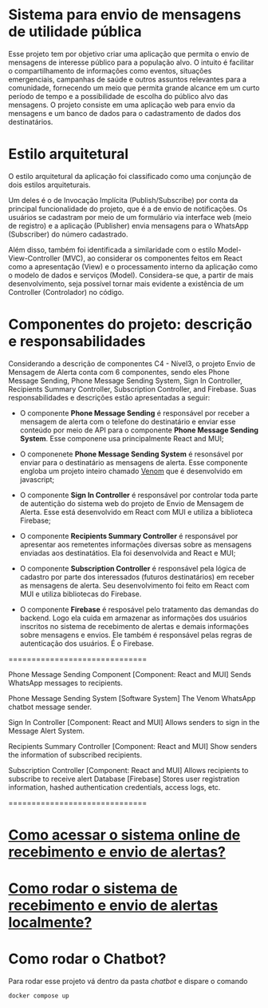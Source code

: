 # Sistema para envio de mensagens de utilidade pública

Esse projeto tem por objetivo criar uma aplicação que permita o envio de mensagens de interesse público para a população alvo. O intuito é facilitar o compartilhamento de informações como eventos, situações emergenciais, campanhas de saúde e outros assuntos relevantes para a comunidade, fornecendo um meio que permita grande alcance em um curto período de tempo e a possibilidade de escolha do público alvo das mensagens.
O projeto consiste em uma aplicação web para envio da mensagens e um banco de dados para o cadastramento de dados dos destinatários. 

# Estilo arquitetural

O estilo arquitetural da aplicação foi classificado como uma conjunção de dois estilos arquiteturais.

Um deles é o de Invocação Implícita (Publish/Subscribe) por conta da principal funcionalidade do projeto, que é a de envio de notificações. Os usuários se cadastram por meio de um formulário via interface web (meio de registro) e a aplicação (Publisher) envia mensagens para o WhatsApp (Subscriber) do número cadastrado.

Além disso, também foi identificada a similaridade com o estilo Model-View-Controller (MVC), ao considerar os componentes feitos em React como a apresentação (View) e o processamento interno da aplicação como o modelo de dados e serviços (Model). Considera-se que, a partir de mais desenvolvimento, seja possível tornar mais evidente a existência de um Controller (Controlador) no código.

# Componentes do projeto: descrição e responsabilidades
Considerando a descrição de componentes C4 - Nível3, o projeto Envio de Mensagem de Alerta conta com 6 componentes, sendo eles Phone Message Sending, Phone Message Sending System, Sign In Controller, Recipients Summary Controller, Subscription Controller, and Firebase. Suas responsabilidades e descrições estão apresentadas a seguir:

* O componente **Phone Message Sending** é responsável por receber a mensagem de alerta com o telefone do destinatário e enviar esse conteúdo por meio de API para o componente **Phone Message Sending System**. Esse componene usa principalmente React and MUI; 

* O componenete **Phone Message Sending System** é resonsável por enviar para o destinatário as mensagens de alerta. Esse componente engloba um projeto inteiro chamado [Venom](https://github.com/orkestral/venom) que é desenvolvido em javascript;


* O componente **Sign In Controller** é responsável por controlar toda parte de autentição do sistema web do projeto de Envio de Mensagem de Alerta. Esse está desenvolvido em React com MUI e utiliza a biblioteca Firebase;

* O componente **Recipients Summary Controller** é responsável por apresentar aos remetentes informações diversas sobre as mensagens enviadas aos destinatátios. Ela foi desenvolvida and React e MUI;

* O componente **Subscription Controller** é responsável pela lógica de cadastro por parte dos interessados (futuros destinatários) em receber as mensagens de alerta. Seu desenvolvimento foi feito em React com MUI e utiliza bibliotecas do Firebase.

* O componente **Firebase** é resposável pelo tratamento das demandas do backend. Logo ela cuida em armazenar as informações dos usuários inscritos no sistema de recebimento de alertas e demais informações sobre mensagens e envios. Ele também é responsável pelas regras de autenticação dos usuários. É o Firebase.

==============================

Phone Message Sending Component
[Component: React and MUI]
Sends WhatsApp messages to recipients.

Phone Message Sending System
[Software System]
The Venom WhatsApp chatbot message sender.

Sign In Controller
[Component: React and MUI]
Allows senders to sign in the Message Alert System.

Recipients Summary Controller
[Component: React and MUI]
Show senders the information of subscribed recipients.

Subscription Controller
[Component: React and MUI]
Allows recipients to subscribe to receive alert
Database
[Firebase]
Stores user registration information, hashed authentication credentials, access logs, etc.

==============================


# [Como acessar o sistema online de recebimento e envio de alertas?](https://github.com/randersonLemos/mc426/wiki/Acessando-o-sistema)
# [Como rodar o sistema de recebimento e envio de alertas localmente?](https://github.com/randersonLemos/mc426/wiki/Rodando-o-sistema-locamente)

# Como rodar o Chatbot?
Para rodar esse projeto vá dentro da pasta *chatbot* e dispare o comando
```bash
docker compose up
```

